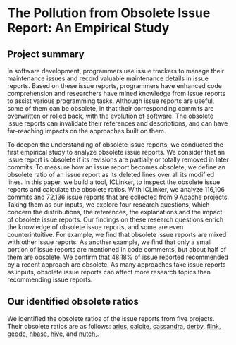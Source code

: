 # The Pollution from Obsolete Issue Report: An Empirical Study

## Project summary

In software development, programmers use issue trackers to manage their maintenance issues and record valuable maintenance details in issue reports. Based on these issue reports, programmers have enhanced code comprehension and researchers have mined knowledge from issue reports to assist various programming tasks. Although issue reports are useful, some of them can be obsolete, in that their corresponding commits are overwritten or rolled back, with the evolution of software. The obsolete issue reports can invalidate their references and descriptions, and can have far-reaching impacts on the approaches built on them.

To deepen the understanding of obsolete issue reports, we conducted the first empirical study to analyze obsolete issue reports. We consider that an issue report is obsolete if its revisions are partially or totally removed in later commits. To measure how an issue report becomes obsolete, we define an obsolete ratio of an issue report as its deleted lines over all its modified lines. In this paper, we build a tool, ICLinker, to inspect the obsolete issue reports and calculate the obsolete ratios. With ICLinker, we analyze 116,106 commits and 72,136 issue reports that are collected from 9 Apache projects. Taking them as our inputs, we explore four research questions, which concern the distributions, the references, the explanations and the impact of obsolete issue reports. Our findings on these research questions enrich the knowledge of obsolete issue reports, and some are even counterintuitive. For example, we find that obsolete issue reports are mixed with other issue reports. As another example, we find that only a small portion of issue reports are mentioned in code comments, but about half of them are obsolete. We confirm that 48.18% of issue reported recommended by a recent approach are obsolete. As many approaches take issue reports as inputs, obsolete issue reports can affect more research topics than recommending issue reports.


## Our identified obsolete ratios

We identified the obsolete ratios of the issue reports from five projects. Their obsolete ratios are as follows: 
[aries](https://github.com/gongsiyi/obsolete_issue_reports/blob/main/aries.txt), [calcite](https://github.com/gongsiyi/obsolete_issue_reports/blob/main/calcite.txt), [cassandra](https://github.com/gongsiyi/obsolete_issue_reports/blob/main/cassandra.txt), [derby](https://github.com/gongsiyi/obsolete_issue_reports/blob/main/derby.txt), [flink](https://github.com/gongsiyi/obsolete_issue_reports/blob/main/flink.txt), [geode](https://github.com/gongsiyi/obsolete_issue_reports/blob/main/geode.txt),  [hbase](https://github.com/gongsiyi/obsolete_issue_reports/blob/main/hbase.txt), [hive](https://github.com/gongsiyi/obsolete_issue_reports/blob/main/hive.txt), and [nutch](https://github.com/gongsiyi/obsolete_issue_reports/blob/main/nutch.txt),.
